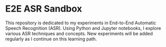 # E2E ASR Sandbox
This repository is dedicated to my experiments in End-to-End Automatic Speech Recognition (ASR). Using Python and Jupyter notebooks, I explore various ASR techniques and concepts. New experiments will be added regularly as I continue on this learning path.
